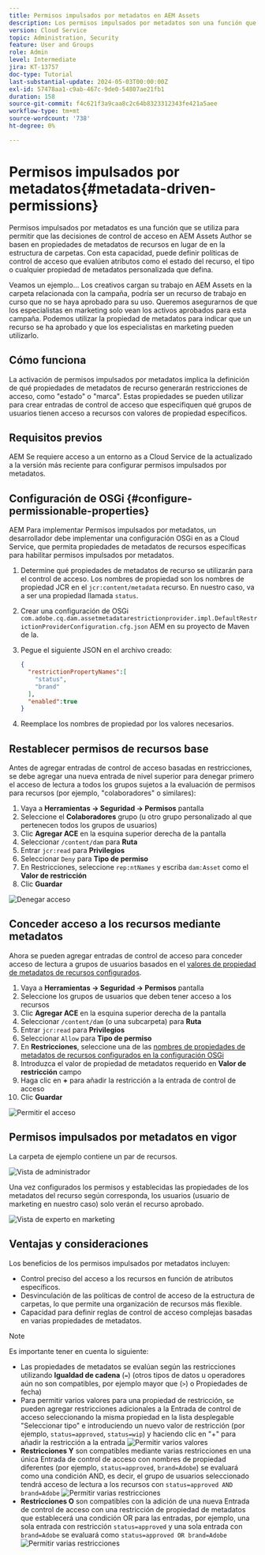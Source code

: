 ```yaml
---
title: Permisos impulsados por metadatos en AEM Assets
description: Los permisos impulsados por metadatos son una función que se utiliza para restringir el acceso en función de las propiedades de los metadatos de los recursos, en lugar de la estructura de carpetas.
version: Cloud Service
topic: Administration, Security
feature: User and Groups
role: Admin
level: Intermediate
jira: KT-13757
doc-type: Tutorial
last-substantial-update: 2024-05-03T00:00:00Z
exl-id: 57478aa1-c9ab-467c-9de0-54807ae21fb1
duration: 158
source-git-commit: f4c621f3a9caa8c2c64b8323312343fe421a5aee
workflow-type: tm+mt
source-wordcount: '738'
ht-degree: 0%

---
```


# Permisos impulsados por metadatos{#metadata-driven-permissions}

Permisos impulsados por metadatos es una función que se utiliza para permitir que las decisiones de control de acceso en AEM Assets Author se basen en propiedades de metadatos de recursos en lugar de en la estructura de carpetas. Con esta capacidad, puede definir políticas de control de acceso que evalúen atributos como el estado del recurso, el tipo o cualquier propiedad de metadatos personalizada que defina.

Veamos un ejemplo... Los creativos cargan su trabajo en AEM Assets en la carpeta relacionada con la campaña, podría ser un recurso de trabajo en curso que no se haya aprobado para su uso. Queremos asegurarnos de que los especialistas en marketing solo vean los activos aprobados para esta campaña. Podemos utilizar la propiedad de metadatos para indicar que un recurso se ha aprobado y que los especialistas en marketing pueden utilizarlo.

## Cómo funciona

La activación de permisos impulsados por metadatos implica la definición de qué propiedades de metadatos de recurso generarán restricciones de acceso, como &quot;estado&quot; o &quot;marca&quot;. Estas propiedades se pueden utilizar para crear entradas de control de acceso que especifiquen qué grupos de usuarios tienen acceso a recursos con valores de propiedad específicos.

## Requisitos previos

AEM Se requiere acceso a un entorno as a Cloud Service de la actualizado a la versión más reciente para configurar permisos impulsados por metadatos.

## Configuración de OSGi {#configure-permissionable-properties}

AEM Para implementar Permisos impulsados por metadatos, un desarrollador debe implementar una configuración OSGi en as a Cloud Service, que permita propiedades de metadatos de recursos específicas para habilitar permisos impulsados por metadatos.

1. Determine qué propiedades de metadatos de recurso se utilizarán para el control de acceso. Los nombres de propiedad son los nombres de propiedad JCR en el `jcr:content/metadata` recurso. En nuestro caso, va a ser una propiedad llamada `status`.
1. Crear una configuración de OSGi `com.adobe.cq.dam.assetmetadatarestrictionprovider.impl.DefaultRestrictionProviderConfiguration.cfg.json` AEM en su proyecto de Maven de la.
1. Pegue el siguiente JSON en el archivo creado:

   ```json
   {
     "restrictionPropertyNames":[
       "status",
       "brand"
     ],
     "enabled":true
   }
   ```

1. Reemplace los nombres de propiedad por los valores necesarios.

## Restablecer permisos de recursos base

Antes de agregar entradas de control de acceso basadas en restricciones, se debe agregar una nueva entrada de nivel superior para denegar primero el acceso de lectura a todos los grupos sujetos a la evaluación de permisos para recursos (por ejemplo, &quot;colaboradores&quot; o similares):

1. Vaya a __Herramientas → Seguridad → Permisos__ pantalla
1. Seleccione el __Colaboradores__ grupo (u otro grupo personalizado al que pertenecen todos los grupos de usuarios)
1. Clic __Agregar ACE__ en la esquina superior derecha de la pantalla
1. Seleccionar `/content/dam` para __Ruta__
1. Entrar `jcr:read` para __Privilegios__
1. Seleccionar `Deny` para __Tipo de permiso__
1. En Restricciones, seleccione `rep:ntNames` y escriba `dam:Asset` como el __Valor de restricción__
1. Clic __Guardar__

![Denegar acceso](./assets/metadata-driven-permissions/deny-access.png)

## Conceder acceso a los recursos mediante metadatos

Ahora se pueden agregar entradas de control de acceso para conceder acceso de lectura a grupos de usuarios basados en el [valores de propiedad de metadatos de recursos configurados](#configure-permissionable-properties).

1. Vaya a __Herramientas → Seguridad → Permisos__ pantalla
1. Seleccione los grupos de usuarios que deben tener acceso a los recursos
1. Clic __Agregar ACE__ en la esquina superior derecha de la pantalla
1. Seleccionar `/content/dam` (o una subcarpeta) para __Ruta__
1. Entrar `jcr:read` para __Privilegios__
1. Seleccionar `Allow` para __Tipo de permiso__
1. En __Restricciones__, seleccione una de las [nombres de propiedades de metadatos de recursos configurados en la configuración OSGi](#configure-permissionable-properties)
1. Introduzca el valor de propiedad de metadatos requerido en __Valor de restricción__ campo
1. Haga clic en __+__ para añadir la restricción a la entrada de control de acceso
1. Clic __Guardar__

![Permitir el acceso](./assets/metadata-driven-permissions/allow-access.png)

## Permisos impulsados por metadatos en vigor

La carpeta de ejemplo contiene un par de recursos.

![Vista de administrador](./assets/metadata-driven-permissions/admin-view.png)

Una vez configurados los permisos y establecidas las propiedades de los metadatos del recurso según corresponda, los usuarios (usuario de marketing en nuestro caso) solo verán el recurso aprobado.

![Vista de experto en marketing](./assets/metadata-driven-permissions/marketeer-view.png)

## Ventajas y consideraciones

Los beneficios de los permisos impulsados por metadatos incluyen:

- Control preciso del acceso a los recursos en función de atributos específicos.
- Desvinculación de las políticas de control de acceso de la estructura de carpetas, lo que permite una organización de recursos más flexible.
- Capacidad para definir reglas de control de acceso complejas basadas en varias propiedades de metadatos.

>[!NOTE]
>
> Es importante tener en cuenta lo siguiente:
> 
> - Las propiedades de metadatos se evalúan según las restricciones utilizando __Igualdad de cadena__ (`=`) (otros tipos de datos u operadores aún no son compatibles, por ejemplo mayor que (`>`) o Propiedades de fecha)
> - Para permitir varios valores para una propiedad de restricción, se pueden agregar restricciones adicionales a la Entrada de control de acceso seleccionando la misma propiedad en la lista desplegable &quot;Seleccionar tipo&quot; e introduciendo un nuevo valor de restricción (por ejemplo, `status=approved`, `status=wip`) y haciendo clic en &quot;+&quot; para añadir la restricción a la entrada
> ![Permitir varios valores](./assets/metadata-driven-permissions/allow-multiple-values.png)
> - __Restricciones Y__ son compatibles mediante varias restricciones en una única Entrada de control de acceso con nombres de propiedad diferentes (por ejemplo, `status=approved`, `brand=Adobe`) se evaluará como una condición AND, es decir, el grupo de usuarios seleccionado tendrá acceso de lectura a los recursos con `status=approved AND brand=Adobe`
> ![Permitir varias restricciones](./assets/metadata-driven-permissions/allow-multiple-restrictions.png)
> - __Restricciones O__ son compatibles con la adición de una nueva Entrada de control de acceso con una restricción de propiedad de metadatos que establecerá una condición OR para las entradas, por ejemplo, una sola entrada con restricción `status=approved` y una sola entrada con `brand=Adobe` se evaluará como `status=approved OR brand=Adobe`
> ![Permitir varias restricciones](./assets/metadata-driven-permissions/allow-multiple-aces.png)
